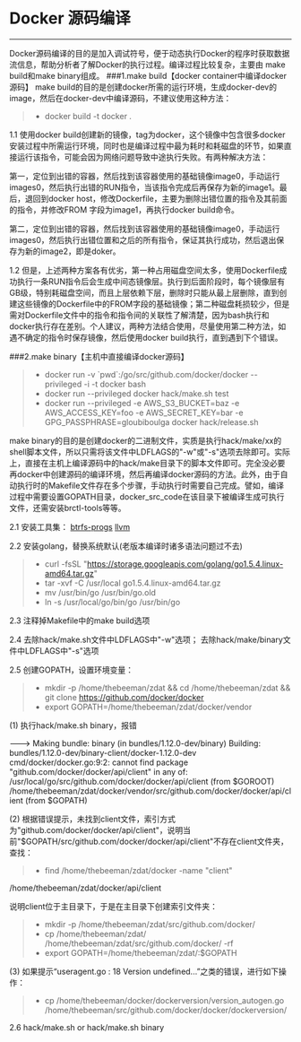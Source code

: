 # Docker 源码编译

------

Docker源码编译的目的是加入调试符号，便于动态执行Docker的程序时获取数据流信息，帮助分析者了解Docker的执行过程。编译过程比较复杂，主要由 make build和make binary组成。
###1.make build【docker container中编译docker源码】
make build的目的是创建docker所需的运行环境，生成docker-dev的image，然后在docker-dev中编译源码，不建议使用这种方法：
> * docker build -t docker .

1.1 使用docker build创建新的镜像，tag为docker，这个镜像中包含很多docker安装过程中所需运行环境，同时也是编译过程中最为耗时和耗磁盘的环节，如果直接运行该指令，可能会因为网络问题导致中途执行失败。有两种解决方法：

第一，定位到出错的容器，然后找到该容器使用的基础镜像image0，手动运行images0，然后执行出错的RUN指令，当该指令完成后再保存为新的image1。最后，退回到docker host，修改Dockerfile，主要为删除出错位置的指令及其前面的指令，并修改FROM 字段为image1，再执行docker build命令。

第二，定位到出错的容器，然后找到该容器使用的基础镜像image0，手动运行images0，然后执行出错位置和之后的所有指令，保证其执行成功，然后退出保存为新的image2，即是doker。

1.2 但是，上述两种方案各有优劣，第一种占用磁盘空间太多，使用Dockerfile成功执行一条RUN指令后会生成中间态镜像层。执行到后面阶段时，每个镜像层有GB级，特别耗磁盘空间，而且上层依赖下层，删除时只能从最上层删除，直到创建这些镜像的Dockerfile中的FROM字段的基础镜像；第二种磁盘耗损较少，但是需对Dockerfile文件中的指令和指令间的关联性了解清楚，因为bash执行和docker执行存在差别。个人建议，两种方法结合使用，尽量使用第二种方法，如遇不确定的指令时保存镜像，然后使用docker build执行，直到遇到下个错误。

###2.make binary【主机中直接编译docker源码】
> * docker run -v \`pwd\`:/go/src/github.com/docker/docker --privileged -i -t docker bash
> * docker run --privileged docker hack/make.sh test
> * docker run --privileged -e AWS_S3_BUCKET=baz -e AWS_ACCESS_KEY=foo -e AWS_SECRET_KEY=bar -e GPG_PASSPHRASE=gloubiboulga docker hack/release.sh

make binary的目的是创建docker的二进制文件，实质是执行hack/make/xx的shell脚本文件，所以只需将该文件中LDFLAGS的"-w"或"-s"选项去除即可。实际上，直接在主机上编译源码中的hack/make目录下的脚本文件即可。完全没必要再docker中创建源码的编译环境，然后再编译docker源码的方法。此外，由于自动执行时的Makefile文件存在多个步骤，手动执行时需要自己完成。譬如，编译过程中需要设置GOPATH目录，docker_src_code在该目录下被编译生成可执行文件，还需安装brctl-tools等等。

2.1 安装工具集：
[btrfs-progs](https://github.com/kdave/btrfs-progs.git)
[llvm](https://mirrors.kernel.org/sourceware/lvm2/LVM2.2.02.103.tgz)

2.2 安装golang，替换系统默认(老版本编译时诸多语法问题过不去)
> * curl -fsSL "https://storage.googleapis.com/golang/go1.5.4.linux-amd64.tar.gz"
> * tar -xvf -C /usr/local go1.5.4.linux-amd64.tar.gz
> * mv /usr/bin/go /usr/bin/go.old
> * ln -s /usr/local/go/bin/go /usr/bin/go

2.3 注释掉Makefile中的make build选项

2.4 去除hack/make.sh文件中LDFLAGS中"-w"选项；
    去除hack/make/binary文件中LDFLAGS中"-s"选项

2.5 创建GOPATH，设置环境变量：
> * mkdir -p /home/thebeeman/zdat && cd /home/thebeeman/zdat && git clone https://github.com/docker/docker
> * export GOPATH=/home/thebeeman/zdat/docker/vendor

(1) 执行hack/make.sh binary，报错

---> Making bundle: binary (in bundles/1.12.0-dev/binary)
Building: bundles/1.12.0-dev/binary-client/docker-1.12.0-dev
cmd/docker/docker.go:9:2: cannot find package "github.com/docker/docker/api/client" in any of:
	/usr/local/go/src/github.com/docker/docker/api/client (from $GOROOT)
	/home/thebeeman/zdat/docker/vendor/src/github.com/docker/docker/api/client (from $GOPATH)


(2) 根据错误提示，未找到client文件，索引方式为"github.com/docker/docker/api/client"，说明当前"$GOPATH/src/github.com/docker/docker/api/client"不存在client文件夹，查找：
> * find /home/thebeeman/zdat/docker -name "client" 

/home/thebeeman/zdat/docker/api/client

说明client位于主目录下，于是在主目录下创建索引文件夹：
> * mkdir -p /home/thebeeman/zdat/src/github.com/docker/
> * cp /home/thebeeman/zdat/ /home/thebeeman/zdat/src/github.com/docker/ -rf
> * export GOPATH=/home/thebeeman/zdat/:$GOPATH

(3) 如果提示“useragent.go : 18 Version undefined...”之类的错误，进行如下操作：
> * cp /home/thebeeman/docker/dockerversion/version_autogen.go  /home/thebeeman/src/github.com/docker/docker/dockerversion/

2.6 hack/make.sh or hack/make.sh binary
